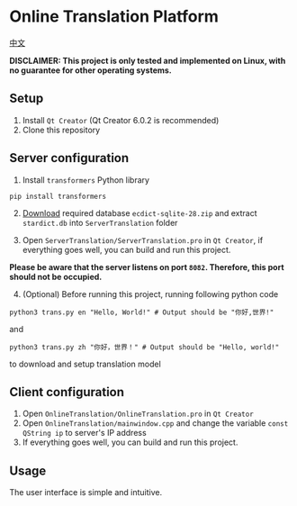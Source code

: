 # Online Translation Platform
[中文](README-ZH.md)

**DISCLAIMER: This project is only tested and implemented on Linux, with no guarantee for other operating systems.**
## Setup
1. Install `Qt Creator` (Qt Creator 6.0.2 is recommended)
2. Clone this repository

## Server configuration
1. Install `transformers` Python library 
```shell
pip install transformers
```
2. [Download](https://github.com/skywind3000/ECDICT/releases/tag/1.0.28) required database `ecdict-sqlite-28.zip` and extract `stardict.db` into `ServerTranslation` folder

3. Open `ServerTranslation/ServerTranslation.pro` in `Qt Creator`, if everything goes well, you can build and run this project. 

**Please be aware that the server listens on port `8082`. Therefore, this port should not be occupied.**

4. (Optional) Before running this project, running following python code
```shell
python3 trans.py en "Hello, World!" # Output should be "你好,世界!"
```
and
```shell
python3 trans.py zh "你好，世界！" # Output should be "Hello, world!"
```
to download and setup translation model

## Client configuration
1. Open `OnlineTranslation/OnlineTranslation.pro` in `Qt Creator`
2. Open `OnlineTranslation/mainwindow.cpp` and change the variable `const QString ip` to server's IP address
3. If everything goes well, you can build and run this project.

## Usage

The user interface is simple and intuitive.
